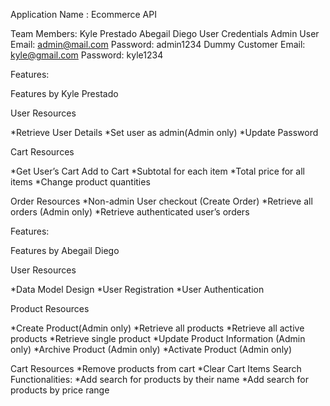 Application Name : Ecommerce API

Team Members:
Kyle Prestado
Abegail Diego
User Credentials
Admin User
Email: admin@mail.com
Password: admin1234
Dummy Customer
Email: kyle@gmail.com
Password: kyle1234

Features:

Features by Kyle Prestado

User Resources

*Retrieve User Details
*Set user as admin(Admin only)
*Update Password

Cart Resources

*Get User’s Cart
Add to Cart
	*Subtotal for each item
	*Total price for all items
*Change product quantities

Order Resources
*Non-admin User checkout (Create Order)
*Retrieve all orders (Admin only)
*Retrieve authenticated user’s orders

Features:

Features by Abegail Diego

User Resources

*Data Model Design
*User Registration 
*User Authentication

Product Resources

*Create Product(Admin only)
*Retrieve all products
*Retrieve all active products
*Retrieve single product
*Update Product Information (Admin only)
*Archive Product (Admin only)
*Activate Product (Admin only)

Cart Resources
*Remove products from cart
*Clear Cart Items
Search Functionalities:
	*Add search for products by their name
	*Add search for products by price range
